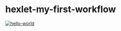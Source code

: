 # hexlet-my-first-workflow

[![hello-world](https://github.com/Walle1997/hexlet-my-first-workflow/actions/workflows/hello-world.yml/badge.svg)](https://github.com/Walle1997/hexlet-my-first-workflow/actions/workflows/hello-world.yml)